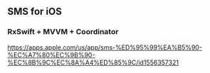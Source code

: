## SMS for iOS

### RxSwift + MVVM + Coordinator

https://apps.apple.com/us/app/sms-%ED%95%99%EA%B5%90-%EC%A7%80%EC%9B%90-%EC%8B%9C%EC%8A%A4%ED%85%9C/id1556357321
